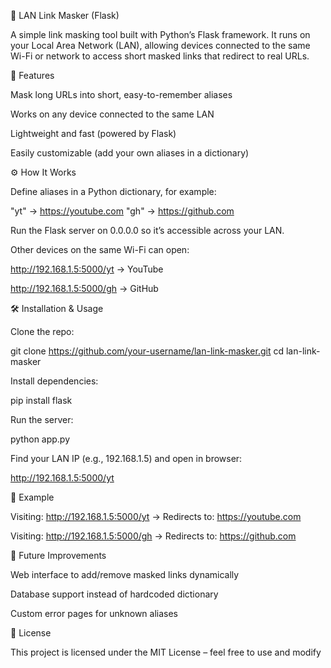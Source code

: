 🔗 LAN Link Masker (Flask)

A simple link masking tool built with Python’s Flask framework.
It runs on your Local Area Network (LAN), allowing devices connected to the same Wi-Fi or network to access short masked links that redirect to real URLs.

🚀 Features

Mask long URLs into short, easy-to-remember aliases

Works on any device connected to the same LAN

Lightweight and fast (powered by Flask)

Easily customizable (add your own aliases in a dictionary)

⚙️ How It Works

Define aliases in a Python dictionary, for example:

"yt" → https://youtube.com
"gh" → https://github.com


Run the Flask server on 0.0.0.0 so it’s accessible across your LAN.

Other devices on the same Wi-Fi can open:

http://192.168.1.5:5000/yt → YouTube

http://192.168.1.5:5000/gh → GitHub

🛠️ Installation & Usage

Clone the repo:

git clone https://github.com/your-username/lan-link-masker.git
cd lan-link-masker


Install dependencies:

pip install flask


Run the server:

python app.py


Find your LAN IP (e.g., 192.168.1.5) and open in browser:

http://192.168.1.5:5000/yt

📌 Example

Visiting: http://192.168.1.5:5000/yt
→ Redirects to: https://youtube.com

Visiting: http://192.168.1.5:5000/gh
→ Redirects to: https://github.com

🔮 Future Improvements

Web interface to add/remove masked links dynamically

Database support instead of hardcoded dictionary

Custom error pages for unknown aliases

📄 License

This project is licensed under the MIT License – feel free to use and modify
